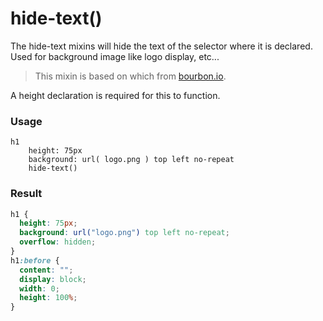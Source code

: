 # hide-text()

The hide-text mixins will hide the text of the selector where it is declared. Used for background image like logo display, etc...

> This mixin is based on which from [bourbon.io](http://bourbon.io).

A height declaration is required for this to function.

### Usage

```stylus
h1
    height: 75px
    background: url( logo.png ) top left no-repeat
    hide-text()
```

### Result

```css
h1 {
  height: 75px;
  background: url("logo.png") top left no-repeat;
  overflow: hidden;
}
h1:before {
  content: "";
  display: block;
  width: 0;
  height: 100%;
}
```

